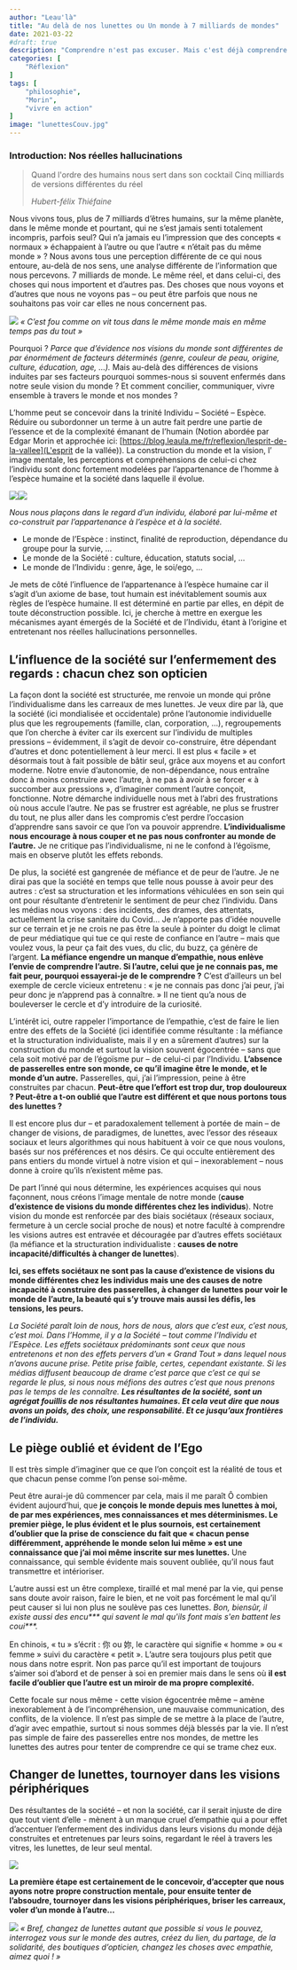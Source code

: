 ```yaml
---
author: "Leau'là"
title: "Au delà de nos lunettes ou Un monde à 7 milliards de mondes"
date: 2021-03-22
#draft: true
description: "Comprendre n'est pas excuser. Mais c'est déjà comprendre."
categories: [
    "Réflexion"
]
tags: [
    "philosophie",
    "Morin",
    "vivre en action"
]
image: "lunettesCouv.jpg"
---
```


### Introduction: Nos réelles hallucinations

> Quand l'ordre des humains nous sert dans son cocktail
> Cinq milliards de versions différentes du réel
>
> _Hubert-félix Thiéfaine_

Nous vivons tous, plus de 7 milliards d’êtres humains, sur la même planète, dans le même monde et pourtant, qui ne s’est jamais senti totalement incompris, parfois seul? Qui n’a jamais eu l’impression que des concepts « normaux » échappaient à l’autre ou que l’autre « n’était pas du même monde » ?
Nous avons tous une perception différente de ce qui nous entoure, au-delà de nos sens, une analyse différente de l’information que nous percevons. 7 milliards de monde. Le même réel, et dans celui-ci, des choses qui nous importent et d’autres pas. Des choses que nous voyons et d’autres que nous ne voyons pas – ou peut être parfois que nous ne souhaitons pas voir car elles ne nous concernent pas.

![](missandei.jpeg)
_« C’est fou comme on vit tous dans le même monde mais en même temps pas du tout »_

Pourquoi ? _Parce que d’évidence nos visions du monde sont différentes de par énormément de facteurs déterminés (genre, couleur de peau, origine, culture, éducation, age, …)._ Mais au-delà des différences de visions induites par ses facteurs pourquoi sommes-nous si souvent enfermés dans notre seule vision du monde ? Et comment concilier, communiquer, vivre ensemble à travers le monde et nos mondes ?


L’homme peut se concevoir dans la trinité Individu – Société – Espèce. Réduire ou subordonner un terme à un autre fait perdre une partie de l’essence et de la complexité émanant de l’humain (Notion abordée par Edgar Morin et approchée ici: [https://blog.leaula.me/fr/reflexion/lesprit-de-la-vallee](L'esprit de la vallée)). La construction du monde et la vision, l’ image mentale, les perceptions et compréhensions de celui-ci chez l’individu sont donc fortement modelées par l’appartenance de l’homme à l’espèce humaine et la société dans laquelle il évolue.  

![](Individu_Espece_Societe.png)![](M-Individu_M-Espece_M-Societe.png)

_Nous nous plaçons dans le regard d’un individu, élaboré par lui-même et co-construit  par l’appartenance à l’espèce et à la société._
* Le monde de l’Espèce : instinct, finalité de reproduction, dépendance du groupe pour la survie, ...
* Le monde de la Société : culture, éducation, statuts social, ...
* Le monde de l’Individu : genre, âge, le soi/ego, ...

Je mets de côté l’influence de l’appartenance à l’espèce humaine car il s’agit d’un axiome de base, tout humain est inévitablement soumis aux règles de l’espèce humaine. Il est déterminé en partie par elles, en dépit de toute déconstruction possible. Ici, je cherche à mettre en exergue les mécanismes ayant émergés de la Société et de l’Individu, étant à l’origine et entretenant nos réelles hallucinations personnelles.


## L’influence de la société sur l’enfermement des regards : chacun chez son opticien

La façon dont la société est structurée, me renvoie un monde qui prône l’individualisme dans les carreaux de mes lunettes. Je veux dire par là, que la société (ici mondialisée et occidentale) prône l’autonomie individuelle plus que les regroupements (famille, clan, corporation, …), regroupements que l’on cherche à éviter car ils exercent sur l’individu de multiples pressions – évidemment, il s’agit de devoir co-construire, être dépendant d’autres et donc potentiellement à leur merci. Il est plus « facile » et désormais tout à fait  possible de bâtir seul, grâce aux moyens et au confort moderne. Notre envie d’autonomie, de non-dépendance, nous entraîne donc à moins construire avec l’autre, à ne pas à avoir à se forcer « à succomber aux pressions », d’imaginer comment l’autre conçoit, fonctionne. Notre démarche individuelle nous met à l’abri des frustrations où nous accule l’autre. Ne pas se frustrer est agréable, ne plus se frustrer du tout, ne plus aller dans les compromis  c’est perdre l’occasion d’apprendre sans savoir ce que l’on va pouvoir apprendre. **L’individualisme nous encourage à nous couper et ne pas nous confronter au monde de l’autre.**
Je ne critique pas l’individualisme, ni ne le confond à l’égoïsme, mais en observe plutôt les effets rebonds.

De plus, la société est gangrenée de méfiance et de peur de l’autre. Je ne dirai pas que la société en temps que telle nous pousse à avoir peur des autres : c’est sa structuration et les informations véhiculées en son sein qui ont pour résultante d’entretenir le sentiment de peur chez l’individu. Dans les médias nous voyons : des incidents, des drames, des attentats, actuellement la crise sanitaire du Covid… Je n’apporte pas  d’idée nouvelle sur ce terrain et je ne crois ne pas être la seule à pointer du doigt le climat de peur médiatique qui tue ce qui reste de confiance en l’autre – mais que voulez vous, la peur ça fait des vues, du clic, du buzz, ça génère de l’argent. **La méfiance engendre un manque d’empathie, nous enlève l’envie de comprendre l’autre. Si l’autre, celui que je ne connais pas, me fait peur, pourquoi essayerai-je de le comprendre ?**
C’est d’ailleurs un bel exemple de cercle vicieux entretenu : « je ne connais pas donc j’ai peur, j’ai peur donc je n’apprend pas à connaître. » Il ne tient qu’a nous de bouleverser le cercle et d’y introduire de la curiosité.

L’intérêt ici, outre rappeler l’importance de l’empathie, c’est de faire le lien entre des effets de la Société (ici identifiée comme résultante :  la méfiance et la structuration individualiste, mais il y en a sûrement d’autres) sur la construction du monde et surtout la vision souvent égocentrée – sans que cela soit motivé par de l’égoïsme pur – de celui-ci par l’Individu. **L’absence de passerelles entre son monde, ce qu’il imagine être le monde, et le monde d’un autre.** Passerelles, qui, j’ai l’impression, peine à être construites par chacun. **Peut-être que l’effort est trop dur, trop douloureux ? Peut-être a t-on oublié que l’autre est différent et que nous portons tous des lunettes ?**

Il est encore plus dur – et paradoxalement tellement à portée de main – de changer de visions, de paradigmes, de lunettes, avec l’essor des réseaux sociaux et leurs algorithmes qui nous habituent à voir ce que nous voulons, basés sur nos préférences et nos désirs. Ce qui occulte entièrement des pans entiers du monde virtuel à notre vision et qui – inexorablement – nous donne à croire qu’ils n’existent même pas.

De part l’inné qui nous détermine, les expériences acquises qui nous façonnent, nous créons l’image mentale de notre monde (**cause d’existence de visions du monde différentes chez les individus**). Notre vision  du monde est renforcée par des biais sociétaux (réseaux sociaux, fermeture à un cercle social proche de nous) et notre faculté à comprendre les visions autres est entravée et découragée par d’autres effets sociétaux (la méfiance et la structuration individualiste : **causes de notre incapacité/difficultés à changer de lunettes**).

**Ici, ses effets sociétaux ne sont pas la cause d’existence de visions du monde différentes chez les individus mais une des causes de notre incapacité à construire des passerelles, à changer de lunettes pour voir le monde de l’autre, la beauté qui s’y trouve mais aussi les défis, les tensions, les peurs.**

_La Société paraît loin de nous, hors de nous, alors que c’est eux, c’est nous, c’est moi. Dans l’Homme, il y a la Société – tout comme l’Individu et l’Espèce. Les effets sociétaux prédominants sont ceux que nous entretenons et non des effets pervers d’un « Grand Tout » dans lequel nous n’avons aucune prise. Petite prise faible, certes, cependant existante. Si les médias diffusent beaucoup de drame c’est parce que c’est ce qui se regarde le plus, si nous nous méfions des autres c’est que nous prenons pas le temps de les connaître. **Les résultantes de la société, sont un agrégat fouillis de nos résultantes humaines. Et cela veut dire que nous avons un poids, des choix, une responsabilité. Et ce jusqu’aux frontières de l’individu.**_


## Le piège oublié et évident de l’Ego

Il est très simple d’imaginer que ce que l’on conçoit est la réalité de tous et que chacun pense comme l’on pense soi-même.

Peut être aurai-je dû commencer par cela, mais il me paraît Ô combien évident aujourd’hui, que **je conçois le monde depuis mes lunettes à moi, de par mes expériences, mes connaissances et mes déterminismes. Le premier piège, le plus évident et le plus sournois, est certainement d’oublier que la prise de conscience du fait que « chacun pense différemment, appréhende le monde selon lui même » est une connaissance que j’ai moi même inscrite sur mes lunettes.** Une connaissance, qui semble évidente mais souvent oubliée, qu’il nous faut transmettre et intérioriser.


L’autre aussi est un être complexe, tiraillé et mal mené par la vie, qui pense sans doute avoir raison, faire le bien, et ne voit pas forcément le mal qu’il peut causer si lui non plus ne soulève pas ces lunettes. _Bon, biensûr, il existe aussi des encu\*\*\* qui savent le mal qu'ils font mais s'en battent les coui\*\*\*._

En chinois, « tu » s’écrit : 你 ou 妳, le caractère qui signifie « homme » ou « femme » suivi du caractère « petit ». L’autre sera toujours plus petit que nous dans notre esprit. Non pas parce qu’il est important de toujours s’aimer soi d’abord et de penser à soi en premier mais dans le sens où **il est facile d’oublier que l’autre est un miroir de ma propre complexité.**

Cette focale sur nous même - cette vision égocentrée même – amène inexorablement à de l’incompréhension, une mauvaise communication, des conflits, de la violence. Il n’est pas simple de se mettre à la place de l’autre, d’agir avec empathie, surtout si nous sommes déjà blessés par la vie. Il n’est pas simple de faire des passerelles entre nos mondes, de mettre les lunettes des autres pour tenter de comprendre ce qui se trame chez eux.

## Changer de lunettes, tournoyer dans les visions périphériques

Des résultantes de la société – et non la société, car il serait injuste de dire que tout vient d’elle - mènent à un manque cruel d’empathie qui a pour effet d’accentuer l’enfermement des individus dans leurs visions du monde déjà construites et entretenues par leurs soins, regardant le réel à travers les vitres, les lunettes, de leur seul mental.

![](Monde.png)

**La première étape est certainement de le concevoir, d’accepter que nous ayons notre propre construction mentale, pour ensuite tenter de l’absoudre, tournoyer dans les visions périphériques, briser les carreaux, voler d’un monde à l’autre…**

![](leaula.jpeg)
_« Bref, changez de lunettes autant que possible si vous le pouvez, interrogez vous sur le monde des autres, créez du lien, du partage, de la solidarité, des boutiques d’opticien, changez les choses avec empathie, aimez quoi ! »_

